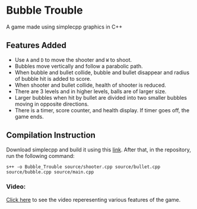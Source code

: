 # Bubble Trouble

A game made using simplecpp graphics in C++

## Features Added

- Use `A` and `D` to move the shooter and `W` to shoot.
- Bubbles move vertically and follow  a parabolic path.
- When bubble and bullet collide, bubble and bullet disappear and radius of bubble hit is added to score.
- When shooter and bullet collide, health of shooter is reduced.
- There are 3 levels and in higher levels, balls are of larger size.
- Larger bubbles when hit by bullet are divided into two smaller bubbles moving in opposite directions.
- There is a timer, score counter, and health display. If timer goes off, the game ends.

## Compilation Instruction

Download simplecpp and build it using this [link](https://www.cse.iitb.ac.in/~ranade/simplecpp/). 
After that, in the repository, run the following command:

`s++ -o Bubble_Trouble source/shooter.cpp source/bullet.cpp source/bubble.cpp source/main.cpp`



### Video:
[Click here](https://drive.google.com/file/d/14HeVN4QnmGEqW4Y7hv8ziNCrSadCJdvV/view?usp=sharing) to see the video reperesenting various features of the game.
